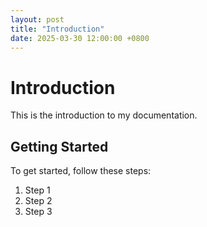```yaml
---
layout: post
title: "Introduction"
date: 2025-03-30 12:00:00 +0800
---
```


# Introduction

This is the introduction to my documentation.

## Getting Started

To get started, follow these steps:

1. Step 1
2. Step 2
3. Step 3
